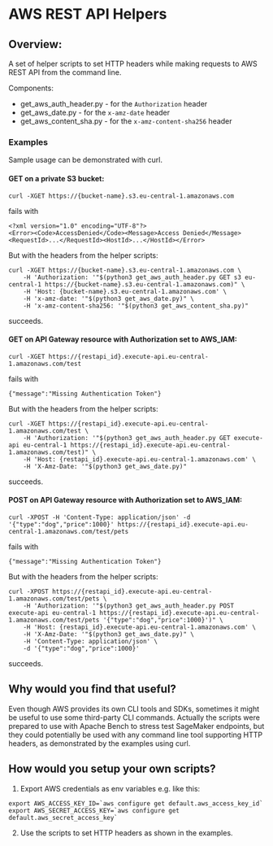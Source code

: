 # AWS REST API Helpers

## Overview:

A set of helper scripts to set HTTP headers while making requests to AWS REST API from the command line.

Components:
- get_aws_auth_header.py - for the `Authorization` header
- get_aws_date.py - for the `x-amz-date` header
- get_aws_content_sha.py - for the `x-amz-content-sha256` header

### Examples

Sample usage can be demonstrated with curl.

#### GET on a private S3 bucket:
```
curl -XGET https://{bucket-name}.s3.eu-central-1.amazonaws.com
```
fails with
```
<?xml version="1.0" encoding="UTF-8"?>
<Error><Code>AccessDenied</Code><Message>Access Denied</Message><RequestId>...</RequestId><HostId>...</HostId></Error>
```
But with the headers from the helper scripts:
```
curl -XGET https://{bucket-name}.s3.eu-central-1.amazonaws.com \
    -H 'Authorization: '"$(python3 get_aws_auth_header.py GET s3 eu-central-1 https://{bucket-name}.s3.eu-central-1.amazonaws.com)" \
    -H 'Host: {bucket-name}.s3.eu-central-1.amazonaws.com' \
    -H 'x-amz-date: '"$(python3 get_aws_date.py)" \
    -H 'x-amz-content-sha256: '"$(python3 get_aws_content_sha.py)"
```
succeeds.

#### GET on API Gateway resource with Authorization set to AWS_IAM:
```
curl -XGET https://{restapi_id}.execute-api.eu-central-1.amazonaws.com/test
```
fails with
```
{"message":"Missing Authentication Token"}
```
But with the headers from the helper scripts:
```
curl -XGET https://{restapi_id}.execute-api.eu-central-1.amazonaws.com/test \
    -H 'Authorization: '"$(python3 get_aws_auth_header.py GET execute-api eu-central-1 https://{restapi_id}.execute-api.eu-central-1.amazonaws.com/test)" \
    -H 'Host: {restapi_id}.execute-api.eu-central-1.amazonaws.com' \
    -H 'X-Amz-Date: '"$(python3 get_aws_date.py)"
```
succeeds.

#### POST on API Gateway resource with Authorization set to AWS_IAM:
```
curl -XPOST -H 'Content-Type: application/json' -d '{"type":"dog","price":1000}' https://{restapi_id}.execute-api.eu-central-1.amazonaws.com/test/pets
```
fails with
```
{"message":"Missing Authentication Token"}
```
But with the headers from the helper scripts:

```
curl -XPOST https://{restapi_id}.execute-api.eu-central-1.amazonaws.com/test/pets \
    -H 'Authorization: '"$(python3 get_aws_auth_header.py POST execute-api eu-central-1 https://{restapi_id}.execute-api.eu-central-1.amazonaws.com/test/pets '{"type":"dog","price":1000}')" \
    -H 'Host: {restapi_id}.execute-api.eu-central-1.amazonaws.com' \
    -H 'X-Amz-Date: '"$(python3 get_aws_date.py)" \
    -H 'Content-Type: application/json' \
    -d '{"type":"dog","price":1000}' 
```
succeeds.

## Why would you find that useful?

Even though AWS provides its own CLI tools and SDKs, sometimes it might be useful to use some third-party CLI commands. 
Actually the scripts were prepared to use with Apache Bench to stress test SageMaker endpoints, but they could potentially be used with any command line tool supporting HTTP headers, as demonstrated by the examples using curl.


## How would you setup your own scripts?

1. Export AWS credentials as env variables e.g. like this:
```
export AWS_ACCESS_KEY_ID=`aws configure get default.aws_access_key_id`
export AWS_SECRET_ACCESS_KEY=`aws configure get default.aws_secret_access_key`
```
2. Use the scripts to set HTTP headers as shown in the examples.